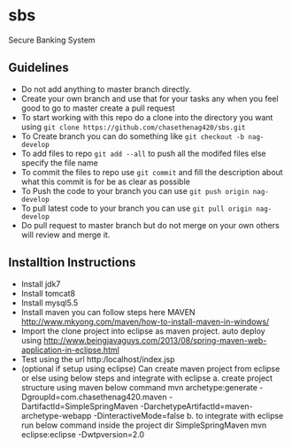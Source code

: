 # sbs
Secure Banking System

## Guidelines
* Do not add anything to master branch directly.
* Create your own branch and use that for your tasks any when you feel good to go to master create a pull request
* To start working with this repo do a clone into the directory you want using `git clone https://github.com/chasethenag420/sbs.git`
* To Create branch you can do something like `git checkout -b nag-develop`
* To add files to repo `git add --all` to push all the modifed files else specify the file name
* To commit the files to repo use `git commit` and fill the description about what this commit is for be as clear as possible
* To Push the code to your branch you can use `git push origin nag-develop`
* To pull latest code to your branch you can use `git pull origin nag-develop`
* Do pull request to master branch but do not merge on your own others will review and merge it.

## Installtion Instructions

* Install jdk7
* Install tomcat8
* Install mysql5.5
* Install maven  you can follow steps here MAVEN http://www.mkyong.com/maven/how-to-install-maven-in-windows/
* Import the clone project into eclipse as maven project. auto deploy using http://www.beingjavaguys.com/2013/08/spring-maven-web-application-in-eclipse.html
* Test using the url http:/localhost/index.jsp
* (optional if setup using eclipse) Can create maven project from eclipse or else using below steps and integrate with eclipse
	a. create project structure using maven below command
		mvn archetype:generate -DgroupId=com.chasethenag420.maven -DartifactId=SimpleSpringMaven -DarchetypeArtifactId=maven-archetype-webapp -DinteractiveMode=false
	b. to integrate with eclipse run below command inside the project dir SimpleSpringMaven
		mvn eclipse:eclipse -Dwtpversion=2.0

